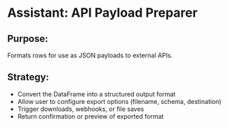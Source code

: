 # Assistant: API Payload Preparer

## Purpose:
Formats rows for use as JSON payloads to external APIs.

## Strategy:
- Convert the DataFrame into a structured output format
- Allow user to configure export options (filename, schema, destination)
- Trigger downloads, webhooks, or file saves
- Return confirmation or preview of exported format
